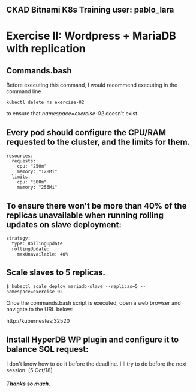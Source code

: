 

CKAD Bitnami K8s Training user: pablo_lara
---

# Exercise II: Wordpress + MariaDB with replication

## Commands.bash

Before executing this command, I would recommend executing in the command line
~~~
kubectl delete ns exercise-02
~~~
to ensure that *namespace=exercise-02* doesn't exist.

## Every pod should configure the CPU/RAM requested to the cluster, and the limits for them.

~~~
resources:
  requests:
    cpu: "250m"
    memory: "128Mi"
  limits:
    cpu: "500m"
    memory: "256Mi"
~~~

## To ensure there won't be more than 40% of the replicas unavailable when running rolling updates on slave deployment:
~~~
strategy:
  type: RollingUpdate
  rollingUpdate:
    maxUnavailable: 40%
~~~
## Scale slaves to 5 replicas.
~~~
$ kubectl scale deploy mariadb-slave --replicas=5 --namespace=exercise-02
~~~

Once the commands.bash script is executed, open a web browser and navigate to the URL below:

http://kubernestes:32520

## Install HyperDB WP plugin and configure it to balance SQL request:

I don't know how to do it before the deadline. I'll try to do before the next session. (5 Oct/18)
 
##### Thanks so much.

